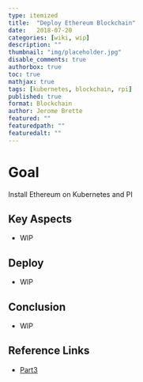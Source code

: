 ```yaml
---
type: itemized
title:  "Deploy Ethereum Blockchain"
date:   2018-07-20
categories: [wiki, wip]
description: ""
thumbnail: "img/placeholder.jpg"
disable_comments: true
authorbox: true
toc: true
mathjax: true
tags: [kubernetes, blockchain, rpi]
published: true
format: Blockchain
author: Jerome Brette
featured: ""
featuredpath: ""
featuredalt: ""
---
```


# Goal

Install Ethereum on Kubernetes and PI

## Key Aspects

- WIP

## Deploy

- WIP

## Conclusion

- WIP

## Reference Links

- [Part3](https://www.rs-online.com/designspark/exploring-ethereum-with-raspberry-pi-part-3-transacting-on-our-private-blockchain)

